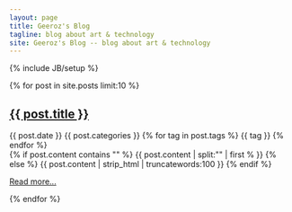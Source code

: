 ```yaml
---
layout: page
title: Geeroz's Blog
tagline: blog about art & technology
site: Geeroz's Blog -- blog about art & technology
---
```

{% include JB/setup %}

<div class="row">
{% for post in site.posts limit:10 %}
  <div class="panel panel-default">
  <div class="panel-heading">
    <a href="{{ BASE_PATH }}{{ post.url }}"><h2>{{ post.title }}</h2></a>
    <span class="label label-default">{{ post.date }}</span>
    <span class="glyphicon glyphicon-list" aria-hidden="true"></span>
    <span class="label label-info">{{ post.categories }}</span>
    <span class="glyphicon glyphicon-tag" aria-hidden="true"></span>
    {% for tag in post.tags %}
      <span class="label label-default">{{ tag }}</span>
    {% endfor %}
  </div>
    <div class="panel-body">
      {% if post.content contains "<!--more-->" %}
          {{ post.content | split:"<!--more-->" | first % }}
      {% else %}
        {{ post.content | strip_html | truncatewords:100 }}
      {% endif %}
      <p>
      <a class="btn" href="{{ BASE_PATH }}{{ post.url }}">Read more...</a>
      </p>
    </div>

  </div>
{% endfor %}
</div>
